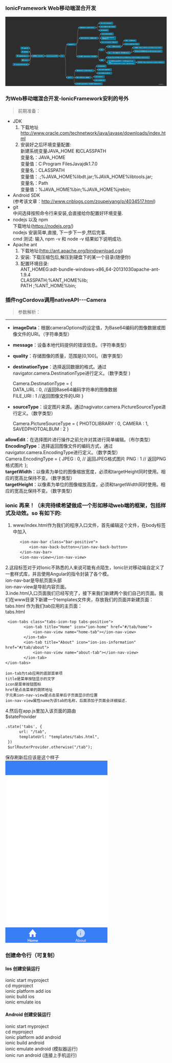 ### IonicFramework Web移动端混合开发
![](images/ionic.png)
### 为Web移动端混合开发-IonicFramework安利的号外
> 前期准备：
  * JDK 
    1. 下载地址     http://www.oracle.com/technetwork/java/javase/downloads/index.html
    2. 安装好之后环境变量配置:  
       新建系统变量JAVA_HOME 和CLASSPATH  
       变量名：JAVA_HOME  
       变量值：C:Program FilesJavajdk1.7.0  
       变量名：CLASSPATH  
       变量值：.;%JAVA_HOME%libdt.jar;%JAVA_HOME%libtools.jar;  
       变量名：Path  
       变量值：%JAVA_HOME%bin;%JAVA_HOME%jrebin;         
  * Android SDK  
    (参考该文章：http://www.cnblogs.com/zoupeiyang/p/4034517.html)
  * git  
    中间选择按照命令行来安装,会直接给你配置好环境变量.
  * nodejs 以及 npm  
    下载地址(https://nodejs.org/)  
    nodejs 安装简单,直接, 下一步下一步,然后完事.  
    cmd 测试: 输入  npm -v   和  node -v     结果如下说明成功.
  * Apache ant
    1. 下载地址(http://ant.apache.org/bindownload.cgi)  
    2. 安装: 下载压缩包后,解压到硬盘下的某一个目录(随便你)  
    3. 配置环境目录:  
    ANT_HOMEG:adt-bundle-windows-x86_64-20131030apache-ant-1.9.4  
    CLASSPATH;%ANT_HOME%lib;  
    PATH  ;%ANT_HOME%bin;  




### 插件ngCordova调用nativeAPI---Camera  
> 参数解析：
  ---
  * **imageData**：根据cameraOptions的设定值，为Base64编码的图像数据或图像文件的URI。（字符串类型）  
  * **message**：设备本地代码提供的错误信息。（字符串类型）  
  * **quality**：存储图像的质量，范围是[0,100]。（数字类型）  
  * **destinationType**：选择返回数据的格式。通过navigator.camera.DestinationType进行定义。（数字类型 )  
      
      Camera.DestinationType = {  
        DATA_URL : 0,   //返回Base64编码字符串的图像数据  
        FILE_URI : 1    //返回图像文件的URI
      }  
      
  * **sourceType**：设定图片来源。通过nagivator.camera.PictureSourceType进行定义。（数字类型）  
  
      Camera.PictureSourceType = { 
         PHOTOLIBRARY : 0, 
         CAMERA : 1, 
         SAVEDPHOTOALBUM : 2 
      }  
      
  **allowEdit**：在选择图片进行操作之前允许对其进行简单编辑。（布尔类型）  
  **EncodingType**：选择返回图像文件的编码方式，通过navigator.camera.EncodingType进行定义。（数字类型）  
  Camera.EncodingType = { 
     JPEG : 0,       // 返回JPEG格式图片 
     PNG : 1         // 返回PNG格式图片 
  };  
  **targetWidth**：以像素为单位的图像缩放宽度，必须和targetHeight同时使用。相应的宽高比保持不变。（数字类型）  
  **targetHeight**：以像素为单位的图像缩放高度，必须和targetWidth同时使用。相应的宽高比保持不变。（数字类型）


### ionic 再来！（未完待续希望做成一个形如移动web端的框架，包括样式及动效。so 有如下的:  
  1. www/index.html作为我们的程序入口文件，首先编辑这个文件，在body标签中加入  
  
            <ion-nav-bar class="bar-positive">
                <ion-nav-back-button></ion-nav-back-button>
            </ion-nav-bar>
            <ion-nav-view></ion-nav-view>  
            
  2.这段标签对于对Ionic不熟悉的人来说可能有点陌生，Ionic针对移动端自定义了一套样式库，并且使用Angular的指令封装了各个模。  
    ion-nav-bar是导航页面头部  
    ion-nav-view是导航内容页面。  
  3.inde.html入口页面我们已经写完了，接下来我们新建两个我们自己的页面。我们在www目录下新建一个templates文件夹，存放我们的页面并新建页面：tabs.html 作为我们tab应用的主页面：  
  tabs.html  
  
     <ion-tabs class="tabs-icon-top tabs-positive">
            <ion-tab title="Home" icon="ion-home" href="#/tab/home">
                <ion-nav-view name="home-tab"></ion-nav-view>
            </ion-tab>
            <ion-tab title="About" icon="ion-ios-information" href="#/tab/about">
                <ion-nav-view name="about-tab"></ion-nav-view>
            </ion-tab>
    </ion-tabs>  
    
    ion-tab为tab应用的底部菜单项  
    title是菜单按钮显示的文字  
    icon是菜单按钮图标  
    href是点击菜单的跳转地址  
    子元素ion-nav-view是点击菜单后子页面显示的位置  
    ion-nav-view属性name为该tab的名称，后面添加子页面会详细描述.  
  4.然后在app.js里加入该页面的路由  
    $stateProvider  
    
    .state('tabs', {
          url: "/tab",
          templateUrl: "templates/tabs.html",
     })  
     $urlRouterProvider.otherwise("/tab");  
     
     
保存刷新后应该是这个样子  
![](images/ionicInit.png)  
### 创建命令行（可复制）  
#### Ios 创建安装运行  
ionic start myproject  
cd myproject  
ionic platform add ios  
ionic build ios  
ionic emulate ios  
#### Android 创建安装运行  
ionic start myproject  
cd myproject  
ionic platform add android  
ionic build android  
ionic emulate android  (模拟器运行)  
ionic run android  (连接上手机运行) 
